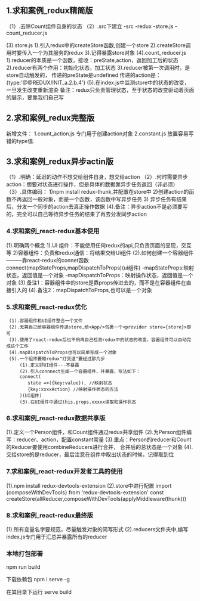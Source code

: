 ## 1.求和案例_redux精简版
（1）.去除Count组件自身的状态
（2）.src下建立
         -src
           -redux
           -store.js
           -count_reducer.js

  (3).store.js
     1).引入redux中的createStore函数,创建一个store
     2).createStore调用时要传入一个为其服务的redux
     3).记得暴露store对象
  (4).count_reducer.js
     1).reducer的本质是一个函数，接收：preState,action，返回加工后的状态
     2).reducer有两个作用：初始化状态，加工状态
     3).reducer被第一次调用时，是store自动触发的，
     传递的preState是undefined
     传递的action是：{type:'@@REDUX/INIT_a.2.b.4'}
  (5).在index.js中监测store中的状态的改变，一旦发生改变重新渲染<App />
  备注：redux只负责管理状态，至于状态的改变驱动着页面的展示，要靠我们自己写


## 2.求和案例_redux完整版
新增文件：
1.count_action.js 专门用于创建action对象
2.constant.js   放置容易写错的type值.

## 3.求和案例_redux异步actin版
（1）.明确：延迟的动作不想交给组件自身，想交给action
（2）.何时需要异步action：想要对状态进行操作，但是具体的数据靠异步任务返回（非必须）
（3）.具体编码：
    1)npm install redux-thunk,并配置在store中
    2)创建action的函数不再返回一般对象，而是一个函数，该函数中写异步任务
    3) 异步任务有结果后，分发一个同步的action去真正操作数据
(4).备注：异步action不是必须要写的，完全可以自己等待异步任务的结果了再去分发同步action


### 4.求和案例_react-redux基本使用
(1).明确两个概念
   1).UI 组件：不能使用任何redux的api,只负责页面的呈现，交互等
   2)容器组件：负责和redux通信：将结果交给Ui组件
(2).如何创建一个容器组件———靠react-redux的connet函数
connect(mapStateProps,mapDispatchToProps)(ui组件)
-mapStateProps:映射状态，返回值是一个对象
-mapDispatchToProps：映射操作状态，返回值是一个对象
(3).备注1：容器组件中的store是靠props传进去的，而不是在容器组件在直接引入的
(4).备注2：mapDispatchToProps,也可以是一个对象


### 5.求和案例_react-redux优化
     (1).容器组件和UI组件整合一个文件
     (2).无需自己给容器组件传递store,给<App/>包裹一个<provider store={store}>即可
     (3).使用了react-redux后也不用再自己检测redux中的状态的改变，容器组件可以自动完成这个工作
     (4).mapDispatchToProps也可以简单写成一个对象
     (5).一个组件要和redux"打交道"要经过那几步
         (1).定义好UI组件---不暴露
         (2).引入connnect生成一个容器组件，并暴露，写法如下：
         connect(
            state =>({key:value}), //映射状态
            {key:xxxxAction} //映射操作状态的方法
         )(UI组件)
         (3).在UI组件中通过this.props.xxxxx读取和操作状态

### 6.求和案例_react-redux数据共享版
(1).定义一个Person组件，和Count组件通过redux共享组件
(2).为Person组件编写：reducer、action，配置constant常量
(3).重点：Person的reducer和Count的Reducer要使用combineReducers进行合并，
    合并后的总状态是一个对象
(4).交给store的是reducer，最后注意在组件中取出状态的时候，记得取到位

### 7.求和案例_react-redux开发者工具的使用
(1).npm install redux-devtools-extension
(2).store中进行配置
import {composeWithDevTools} from 'redux-devtools-extension'
const createStore(allReducer,composeWithDevTools(applyMiddleware(thunk)))

### 8.求和案例_react-redux最终版
(1).所有变量名字要规范，尽量触发对象的简写形式
(2).reducers文件夹中,编写index.js专门用于汇总并暴露所有的reducer

### 本地打包部署
 npm run build

 下载依赖包
  npm i serve -g

  在其目录下运行
  serve build

